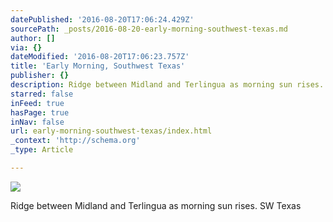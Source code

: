 ```yaml
---
datePublished: '2016-08-20T17:06:24.429Z'
sourcePath: _posts/2016-08-20-early-morning-southwest-texas.md
author: []
via: {}
dateModified: '2016-08-20T17:06:23.757Z'
title: 'Early Morning, Southwest Texas'
publisher: {}
description: Ridge between Midland and Terlingua as morning sun rises. SW Texas
starred: false
inFeed: true
hasPage: true
inNav: false
url: early-morning-southwest-texas/index.html
_context: 'http://schema.org'
_type: Article

---
```

![](https://the-grid-user-content.s3-us-west-2.amazonaws.com/3e7c2b6c-fd5c-48bb-9aa2-8a8c360e5eac.jpg)

Ridge between Midland and Terlingua as morning sun rises. SW Texas
